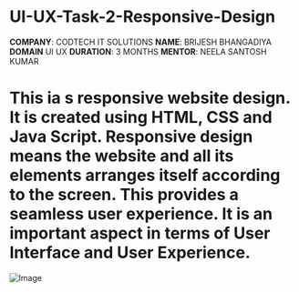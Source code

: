 # UI-UX-Task-2-Responsive-Design
**COMPANY**: CODTECH IT SOLUTIONS
**NAME**: BRIJESH BHANGADIYA
**DOMAIN** UI UX 
**DURATION**: 3 MONTHS
**MENTOR**: NEELA SANTOSH KUMAR
# This ia s responsive website design. It is created using HTML, CSS and Java Script. Responsive design means the website and all its elements arranges itself according to the screen. This provides a seamless user experience. It is an important aspect in terms of User Interface and User Experience.

![Image](https://github.com/user-attachments/assets/6b4114cb-8aaf-4624-ba08-cac19a4fc8a2)
